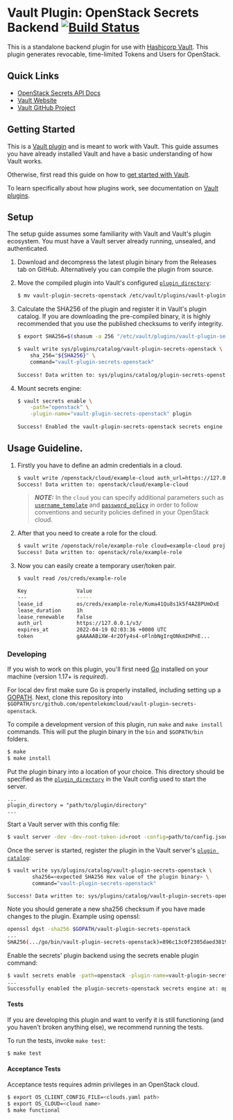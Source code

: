 # Vault Plugin: OpenStack Secrets Backend [![Build Status](https://zuul.otc-service.com/api/tenant/eco/badge?project=opentelekomcloud/vault-plugin-secrets-openstack&pipeline=gate)](https://zuul.otc-service.com/t/eco/builds?project=opentelekomcloud%2Fvault-plugin-secrets-openstack&pipeline=gate)

This is a standalone backend plugin for use with [Hashicorp Vault](https://www.github.com/hashicorp/vault).
This plugin generates revocable, time-limited Tokens and Users for OpenStack.

## Quick Links
- [OpenStack Secrets API Docs](./docs/api.md)
- [Vault Website](https://www.vaultproject.io)
- [Vault GitHub Project](https://www.github.com/hashicorp/vault)

## Getting Started

This is a [Vault plugin](https://www.vaultproject.io/docs/internals/plugins.html)
and is meant to work with Vault. This guide assumes you have already installed Vault
and have a basic understanding of how Vault works.

Otherwise, first read this guide on how to [get started with Vault](https://www.vaultproject.io/intro/getting-started/install.html).

To learn specifically about how plugins work, see documentation on [Vault plugins](https://www.vaultproject.io/docs/internals/plugins.html).

## Setup

The setup guide assumes some familiarity with Vault and Vault's plugin ecosystem. 
You must have a Vault server already running, unsealed, and authenticated.

1. Download and decompress the latest plugin binary from the Releases tab on
   GitHub. Alternatively you can compile the plugin from source.

1. Move the compiled plugin into Vault's configured [`plugin_directory`](https://www.vaultproject.io/docs/configuration/index.html#plugin_directory):

   ```sh
   $ mv vault-plugin-secrets-openstack /etc/vault/plugins/vault-plugin-secrets-openstack
   ```

1. Calculate the SHA256 of the plugin and register it in Vault's plugin catalog.
   If you are downloading the pre-compiled binary, it is highly recommended that
   you use the published checksums to verify integrity.

   ```sh
   $ export SHA256=$(shasum -a 256 "/etc/vault/plugins/vault-plugin-secrets-openstack" | cut -d' ' -f1)
   
   $ vault write sys/plugins/catalog/vault-plugin-secrets-openstack \
       sha_256="${SHA256}" \
       command="vault-plugin-secrets-openstack"
       
   Success! Data written to: sys/plugins/catalog/plugin-secrets-openstack
   ```

1. Mount secrets engine:

   ```sh
   $ vault secrets enable \
       -path="openstack" \
       -plugin-name="vault-plugin-secrets-openstack" plugin
       
   Success! Enabled the vault-plugin-secrets-openstack secrets engine at: openstack/
   ```

## Usage Guideline.

1. Firstly you have to define an admin credentials in a cloud.

   ```sh
   $ vault write /openstack/cloud/example-cloud auth_url=https://127.0.0.1/v3/ username=admin password=admin user_domain_name=mydomain
   Success! Data written to: openstack/cloud/example-cloud
   ```

   > **_NOTE:_** In the `cloud` you can specify additional parameters such as [`username_template`](https://www.vaultproject.io/docs/concepts/username-templating) 
   > and [`password_policy`](https://www.vaultproject.io/docs/concepts/password-policies) in order to follow conventions and security policies defined in your OpenStack cloud.

1. After that you need to create a role for the cloud.

   ```sh
   $ vault write /openstack/role/example-role cloud=example-cloud project_name=myproject domain_name=mydomain user_roles="member" root=false
   Success! Data written to: openstack/role/example-role
   ```

1. Now you can easily create a temporary user/token pair.

   ```sh
   $ vault read /os/creds/example-role
   
   Key                Value
   ---                -----
   lease_id           os/creds/example-role/Kuma41Qu8s1k5f4AZ8PUmDxE
   lease_duration     1h
   lease_renewable    false
   auth_url           https://127.0.0.1/v3/
   expires_at         2022-04-19 02:03:36 +0000 UTC
   token              gAAAAABiXW-4r2Ofy4s4-oFlnbNgIrqONkmIHPnE...
   ```

### Developing

If you wish to work on this plugin, you'll first need [Go](https://www.golang.org) installed on your machine (version 1.17+ is *required*).

For local dev first make sure Go is properly installed, including  setting up a [GOPATH](https://golang.org/doc/code.html#GOPATH).
Next, clone this repository into `$GOPATH/src/github.com/opentelekomcloud/vault-plugin-secrets-openstack`.

To compile a development version of this plugin, run `make` and `make install` commands.
This will put the plugin binary in the `bin` and `$GOPATH/bin` folders.

```sh
$ make
$ make install
```

Put the plugin binary into a location of your choice. This directory should be specified as the [`plugin_directory`](https://www.vaultproject.io/docs/configuration/index.html#plugin_directory) 
in the Vault config used to start the server.

```
...
plugin_directory = "path/to/plugin/directory"
...
```

Start a Vault server with this config file:

```sh
$ vault server -dev -dev-root-token-id=root -config=path/to/config.json
```

Once the server is started, register the plugin in the Vault server's [`plugin catalog`](https://www.vaultproject.io/docs/internals/plugins.html#plugin-catalog):

```sh
$ vault write sys/plugins/catalog/vault-plugin-secrets-openstack \
        sha256=<expected SHA256 Hex value of the plugin binary> \
        command="vault-plugin-secrets-openstack"

Success! Data written to: sys/plugins/catalog/vault-plugin-secrets-openstack
```

Note you should generate a new sha256 checksum if you have made changes
to the plugin. Example using openssl:

```sh
openssl dgst -sha256 $GOPATH/vault-plugin-secrets-openstack
...
SHA256(.../go/bin/vault-plugin-secrets-openstack)=896c13c0f2305daed381912a128322e02bc28a57d0c862a78cbc2ea66e8c6fa1
```

Enable the secrets' plugin backend using the secrets enable plugin command:

```sh
$ vault secrets enable -path=openstack -plugin-name=vault-plugin-secrets-openstack plugin
...
Successfully enabled the plugin-secrets-openstack secrets engine at: openstack/!
```

#### Tests

If you are developing this plugin and want to verify it is still
functioning (and you haven't broken anything else), we recommend
running the tests.

To run the tests, invoke `make test`:

```sh
$ make test
```

#### Acceptance Tests

Acceptance tests requires admin privileges in an OpenStack cloud.

```sh
$ export OS_CLIENT_CONFIG_FILE=<clouds.yaml path>
$ export OS_CLOUD=<cloud name>
$ make functional
```
